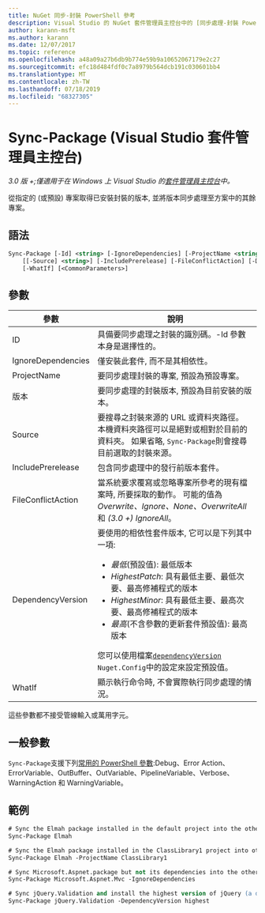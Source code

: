 ```yaml
---
title: NuGet 同步-封裝 PowerShell 參考
description: Visual Studio 的 NuGet 套件管理員主控台中的 [同步處理-封裝 PowerShell] 命令參考。
author: karann-msft
ms.author: karann
ms.date: 12/07/2017
ms.topic: reference
ms.openlocfilehash: a48a09a27b6db9b774e59b9a10652067179e2c27
ms.sourcegitcommit: efc18d484fdf0c7a8979b564dcb191c030601bb4
ms.translationtype: MT
ms.contentlocale: zh-TW
ms.lasthandoff: 07/18/2019
ms.locfileid: "68327305"
---
```

# <a name="sync-package-package-manager-console-in-visual-studio"></a>Sync-Package (Visual Studio 套件管理員主控台)

*3.0 版 +;僅適用于在 Windows 上 Visual Studio 的[套件管理員主控台](../../consume-packages/install-use-packages-powershell.md)中。*

從指定的 (或預設) 專案取得已安裝封裝的版本, 並將版本同步處理至方案中的其餘專案。

## <a name="syntax"></a>語法

```ps
Sync-Package [-Id] <string> [-IgnoreDependencies] [-ProjectName <string>] [[-Version] <string>]
    [[-Source] <string>] [-IncludePrerelease] [-FileConflictAction] [-DependencyVersion]
    [-WhatIf] [<CommonParameters>]
```

## <a name="parameters"></a>參數

| 參數 | 說明 |
| --- | --- |
| ID | 具備要同步處理之封裝的識別碼。-Id 參數本身是選擇性的。 |
| IgnoreDependencies | 僅安裝此套件, 而不是其相依性。 |
| ProjectName | 要同步處理封裝的專案, 預設為預設專案。 |
| 版本 | 要同步處理的封裝版本, 預設為目前安裝的版本。 |
| Source | 要搜尋之封裝來源的 URL 或資料夾路徑。 本機資料夾路徑可以是絕對或相對於目前的資料夾。 如果省略, `Sync-Package`則會搜尋目前選取的封裝來源。 |
| IncludePrerelease | 包含同步處理中的發行前版本套件。 |
| FileConflictAction | 當系統要求覆寫或忽略專案所參考的現有檔案時, 所要採取的動作。 可能的值為*Overwrite、Ignore、None、OverwriteAll*和 *(3.0 +)* *IgnoreAll*。 |
| DependencyVersion | 要使用的相依性套件版本, 它可以是下列其中一項:<br/><ul><li>*最低*(預設值): 最低版本</li><li>*HighestPatch*: 具有最低主要、最低次要、最高修補程式的版本</li><li>*HighestMinor*: 具有最低主要、最高次要、最高修補程式的版本</li><li>*最高*(不含參數的更新套件預設值): 最高版本</li></ul>您可以使用檔案[`dependencyVersion`](../nuget-config-file.md#config-section) `Nuget.Config`中的設定來設定預設值。 |
| WhatIf | 顯示執行命令時, 不會實際執行同步處理的情況。 |

這些參數都不接受管線輸入或萬用字元。

## <a name="common-parameters"></a>一般參數

`Sync-Package`支援下列[常用的 PowerShell 參數](http://go.microsoft.com/fwlink/?LinkID=113216):Debug、Error Action、ErrorVariable、OutBuffer、OutVariable、PipelineVariable、Verbose、WarningAction 和 WarningVariable。

## <a name="examples"></a>範例

```ps
# Sync the Elmah package installed in the default project into the other projects in the solution
Sync-Package Elmah

# Sync the Elmah package installed in the ClassLibrary1 project into other projects in the solution
Sync-Package Elmah -ProjectName ClassLibrary1

# Sync Microsoft.Aspnet.package but not its dependencies into the other projects in the solution
Sync-Package Microsoft.Aspnet.Mvc -IgnoreDependencies

# Sync jQuery.Validation and install the highest version of jQuery (a dependency) from the package source    
Sync-Package jQuery.Validation -DependencyVersion highest
```
